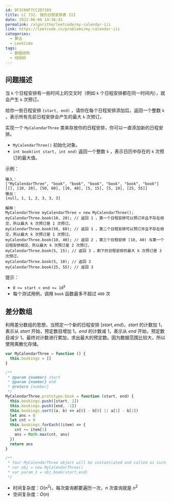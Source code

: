 ```yaml
---
id: DF3C00F7CC2D7303
title: LC 732. 我的日程安排表 III
date: 2022-06-06 14:36:41
permalink: /algorithm/leetcode/my-calendar-iii
link: https://leetcode.cn/problems/my-calendar-iii
categories:
  - 算法
  - LeetCode
tags:
  - 数据结构
  - 线段树
---
```


<Level :type='3'/>

## 问题描述

当 `k` 个日程安排有一些时间上的交叉时（例如 `k` 个日程安排都在同一时间内），就会产生 `k` 次预订。

给你一些日程安排 `[start, end)` ，请你在每个日程安排添加后，返回一个整数 `k` ，表示所有先前日程安排会产生的最大 `k` 次预订。

实现一个 `MyCalendarThree` 类来存放你的日程安排，你可以一直添加新的日程安排。

- `MyCalendarThree()` 初始化对象。
- `int book(int start, int end)` 返回一个整数 `k` ，表示日历中存在的 `k` 次预订的最大值。

示例：

```text
输入：
["MyCalendarThree", "book", "book", "book", "book", "book", "book"]
[[], [10, 20], [50, 60], [10, 40], [5, 15], [5, 10], [25, 55]]
输出：
[null, 1, 1, 2, 3, 3, 3]

解释：
MyCalendarThree myCalendarThree = new MyCalendarThree();
myCalendarThree.book(10, 20); // 返回 1 ，第一个日程安排可以预订并且不存在相交，所以最大 k 次预订是 1 次预订。
myCalendarThree.book(50, 60); // 返回 1 ，第二个日程安排可以预订并且不存在相交，所以最大 k 次预订是 1 次预订。
myCalendarThree.book(10, 40); // 返回 2 ，第三个日程安排 [10, 40) 与第一个日程安排相交，所以最大 k 次预订是 2 次预订。
myCalendarThree.book(5, 15); // 返回 3 ，剩下的日程安排的最大 k 次预订是 3 次预订。
myCalendarThree.book(5, 10); // 返回 3
myCalendarThree.book(25, 55); // 返回 3
```

提示：

- <code>0 <= start < end <= 10<sup>9</sup></code>
- 每个测试用例，调用 `book` 函数最多不超过 `400` 次

## 差分数组

利用差分数组的思想，当预定一个新的日程安排 $[start,end)$，$start$ 的计数加 $1$，表示从 $start$ 开始，预定数目增加 $1$。$end$ 的计数减 $1$，表示从 $end$ 开始，预定数目减少 $1$。最终对计数进行累加，求出最大的预定数。因为数据范围比较大，所以使用离散化存储。

```javascript
var MyCalendarThree = function () {
  this.bookings = []
}

/**
 * @param {number} start
 * @param {number} end
 * @return {number}
 */
MyCalendarThree.prototype.book = function (start, end) {
  this.bookings.push([start, 1])
  this.bookings.push([end, -1])
  this.bookings.sort((a, b) => a[0] - b[0] || a[1] - b[1])
  let ans = 0
  let cnt = 0
  this.bookings.forEach((item) => {
    cnt += item[1]
    ans = Math.max(cnt, ans)
  })
  return ans
}

/**
 * Your MyCalendarThree object will be instantiated and called as such:
 * var obj = new MyCalendarThree()
 * var param_1 = obj.book(start,end)
 */
```

- 时间复杂度：$O(n^2)$，每次查询都要遍历一次，$n$ 次查询就是 $n^2$
- 空间复杂度：$O(n)$
